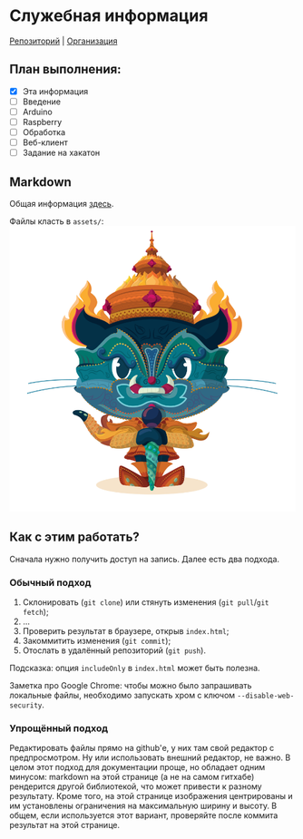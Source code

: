# Служебная информация

[Репозиторий](https://github.com/bmstu-hackathon/example) |
[Организация](https://github.com/bmstu-hackathon)

## План выполнения:

- [x] Эта информация
- [ ] Введение
- [ ] Arduino
- [ ] Raspberry
- [ ] Обработка
- [ ] Веб-клиент
- [ ] Задание на хакатон

## Markdown

Общая информация [здесь](https://guides.github.com/features/mastering-markdown/).

Файлы класть в `assets/`:
![Image of Yaktocat](assets/cat.png)

## Как с этим работать?

Сначала нужно получить доступ на запись.
Далее есть два подхода.

### Обычный подход

1. Склонировать (`git clone`) или стянуть изменения (`git pull`/`git fetch`);
2. ...
3. Проверить результат в браузере, открыв `index.html`;
4. Закоммитить изменения (`git commit`);
5. Отослать в удалённый репозиторий (`git push`).

Подсказка: опция `includeOnly` в `index.html` может быть полезна.

Заметка про Google Chrome: чтобы можно было запрашивать локальные файлы, необходимо запускать хром с ключом `--disable-web-security`.

### Упрощённый подход
Редактировать файлы прямо на github'е, у них там свой редактор с предпросмотром. Ну или использовать внешний редактор, не важно. В целом этот подход для документации проще, но обладает одним минусом: markdown на этой странице (а не на самом гитхабе) рендерится другой библиотекой, что может привести к разному результату. Кроме того, на этой странице изображения центрированы и им установлены ограничения на максимальную ширину и высоту. В общем, если используется этот вариант, проверяйте после коммита результат на этой странице.
